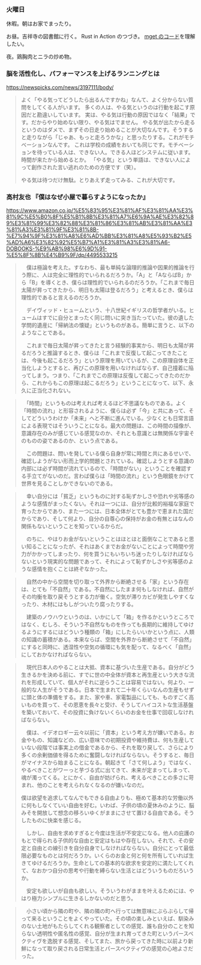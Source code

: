 ### 火曜日

休暇。朝はお家でまったり。

お昼。吉祥寺の図書館に行く。
Rust in Action のつづき。
[mget のコード](https://github.com/rust-in-action/code/tree/1st-edition/ch8/ch8-mget)を理解したい。

夜。鶏胸肉とニラの炒め物。

### 脳を活性化し、パフォーマンスを上げるランニングとは

https://newspicks.com/news/3197111/body/

> よく「やる気ってどうしたら出るんですかね」なんて、よく分からない質問をしてくる人がいます。
> 多くの人は、やる気というのは行動を起こす原因だと勘違いしています。
> 実は、やる気は行動の原因ではなく「結果」です。だからやり始めない限り、やる気はでません。
> やる気が出たから走るというのはダメで、まずその日走り始めることが大切なんです。そうすると走りながら「じゃあ、もっと走ろうかな」と思ったりする。これがモチベーションなんです。
> これは学校の成績をおいても同じです。モチベーションを待っている人は、できない人。できる人ほどシステムに従います。時間が来たから始めるとか。
> 「やる気」という単語は、できない人によって創作された言い逃れのための方便です（笑）。
>
> やる気は待つだけ無駄。とりあえず走ってみる、これが大切です。

### 高村友也 『僕はなぜ小屋で暮らすようになったか』

https://www.amazon.co.jp/%E5%83%95%E3%81%AF%E3%81%AA%E3%81%9C%E5%B0%8F%E5%B1%8B%E3%81%A7%E6%9A%AE%E3%82%89%E3%81%99%E3%82%88%E3%81%86%E3%81%AB%E3%81%AA%E3%81%A3%E3%81%9F%E3%81%8B-%E7%94%9F%E3%81%A8%E6%AD%BB%E3%81%A8%E5%93%B2%E5%AD%A6%E3%82%92%E5%B7%A1%E3%81%A3%E3%81%A6-DOBOOKS-%E9%AB%98%E6%9D%91-%E5%8F%8B%E4%B9%9F/dp/4495533215

> 　僕は極論を考えた。すなわち、最も単純な論理的推論や因果的推論を行う際に、人は完全に理性的でいられるだろうか。「A」と「AならばB」から「B」を導くとき、僕らは理性的でいられるのだろうか。「これまで毎日太陽が昇ってきたから、明日も太陽は登るだろう」と考えるとき、僕らは理性的であると言えるのだろうか。
>
> 　デイヴィッド・ヒュームという、十八世紀イギリスの哲学者がいる。ヒュームはすでに自分とまったく同じ問いに突き当たっていた。彼の遺した学問的遺産に「帰納法の懐疑」というものがある。簡単に言うと、以下のようなことである。
>
> 　これまで毎日太陽が昇ってきたと言う経験的事実から、明日も太陽が昇るだろうと推論するとき、僕らは「これまで反復して起こってきたことは、今後も起こるだろう」という原理を用いているが、この原理自体を正当化しようとすると、再びこの原理を用いなければならず、自己撞着に陥ってしまう。つまり、「これまでこの原理は反復して起こってきたのだから、これからもこの原理は起こるだろう」ということになって、以下、永久に正当化されない。

> 　「時間」というものは考えれば考えるほど不思議なものである。よく「時間の流れ」と形容されるように、僕らは必ず「今」と共にあって、そしてどういうわけか「未来」へと不断に進んでいる。少なくとも日常言語による表現ではそういうことになる。最大の問題は、この時間の描像が、意識存在のみが感じている感覚なのか、それとも意識とは無関係な宇宙そのものの姿であるのか、という点である。
>
> 　この問題は、問いを発している僕ら自身が常に時間と共にあるせいで、確認しようがない形而上学的問題とされている。確認しようとする意識の内部には必ず時間が流れているので、「時間がない」ということを確認する手立てがないのだ。言わば僕らは「時間の流れ」という色眼鏡をかけて世界を見ることしかできないのである。

> 　幸い自分には「貧乏」というものに対する恥ずかしさや恐れや劣等感のような感情がまったくない。それは一つには、自分が比較的裕福な家庭で育ったからであり、また一つには、日本全体がとても豊かで恵まれた国だからであり、そして何より、自分の自尊心の保持がお金の有無とはなんの関係もないということを知っているからだ。
>
> 　のちに、やはりお金がないということはほとほと面倒なことであると思い知ることになったが、それはあくまでお金がないことによって時間や労力がかかってしまったり、何を買うにもいちいち迷ったりしなければならないという現実的な問題であって、それによって恥ずかしさや劣等感のような感情を抱くことは終ぞなかった。

> 　自然の中から空間を切り取って外界から断絶させる「家」という存在は、とても「不自然」である。不自然にしたまま何もしなければ、自然がその均衡を取り戻そうとする力が働く。空気が滞りカビが発生しやすくなったり、木材にはもしがついたり腐ったりする。
>
> 　建築のノウハウというのは、いかにして「箱」を作るかというところではなく、むしろ、そういう不自然なものを作っても長期的に維持してゆけるようにするにはどういう種類の「箱」にしたらいいかという点に、人類の知識の蓄積がある。本来ならば、空間を外界から断絶させて「不自然」にすると同時に、透湿性や空気の循環にも気を配って、なるべく「自然」にしておかなければならない。

> 　現代日本人のやることは大抵、資本に基づいた生産である。自分がどう生きるかを決める前に、すでに世の中全体が資本と再生産という大きな流れを形成していて、個人がそれに逆らうことは容易ではない。何より、一般的な人生がそうである。日本で生まれて二十年くらいなんの生産もせずに頭と体の準備をする。また、家や車、家電製品にしても、ものすごく高いものを買って、その恩恵を長々と受け、そうしてハイコストな生活基盤を築いておいて、その投資に負けないくらいのお金を仕事で回収しなければならない。
>
> 　僕は、イデオロギー云々以前に「資本」という考え方が嫌いである。お金やもの、知識などの、広い意味での初期投資や維持費は、何も生産していない段階では事実上の借金であるから、それを取り戻して、さらにより多くの余剰価値を得るために奮闘しなければならない。そうすると、毎日がマイナスから始まることになる。朝起きて「さて何しよう」ではなく、やるべきことがワーっと芋づる式に出てきて、未来が定まってしまって、魂が濁ってくる。とにかく、自由が妨げられ、考えるべきことの多さに苛まれ、他のことを考えられなくなるのが嫌いなのだ。
>
> 僕は欲望を追求してなんでもできる自由よりも、極めて基本的な労働以外に何もしなくていい自由を好む。いわば、子供の頃の夏休みのように、脳みそを開放して想念の移ろいゆくがままにさせて置ける自由である。そうしたものに快楽を感じる。
>
> 　しかし、自由を求めすぎると今度は生活が不安定になる。他人の庇護のもとで得られる子供的な自由と安定はもはや存在しない。それで、その安定と自由との線引きを自分自身でしなければならない。自分にとって最低限必要なものとは何だろうか。いくらのお金と何と何を所有していれば生きてゆけるだろうか。生命としての基本的な欲求を安定的に満たしてくれて、なおかつ自分の思考や行動を縛らない生活とはどういうものだろいうか。
>
> 　安定も欲しいが自由も欲しい。そういうわがままを叶えるためには、やはり極力シンプルに生きるしかないのだと思う。

> 　小さい頃から隣の町や、隣の隣の町へ行っては無意味にぶらぶらして帰って来るということをよくやっていた。その頃の楽しみといえば、馴染みのない土地がもたらしてくれる観察者としての感覚、誰も自分のことを知らない透明性や匿名性の感覚、自分が生まれ育ってきた町というパースペクティヴを逸脱する感覚、そしてまた、旅から戻ってきた時に以前より新鮮になって取り戻される日常生活とパースペクティヴの感覚の心地よさだった。　

